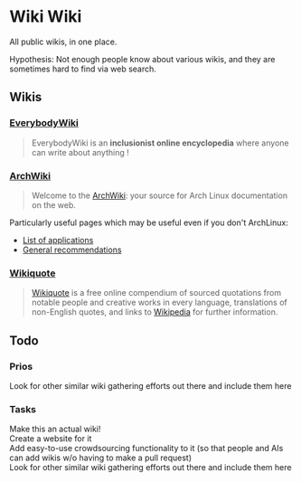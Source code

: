 # Wiki Wiki

All public wikis, in one place.

Hypothesis: Not enough people know about various wikis, and they are sometimes hard to find via web search.


## Wikis

### [EverybodyWiki](https://en.everybodywiki.com)
> EverybodyWiki is an **inclusionist online encyclopedia** where anyone can write about anything !

### [ArchWiki](https://wiki.archlinux.org)  
> Welcome to the [ArchWiki](https://wiki.archlinux.org/title/ArchWiki): your source for Arch Linux documentation on the web.

Particularly useful pages which may be useful even if you don't ArchLinux:
  -  [List of applications](https://wiki.archlinux.org/title/List_of_applications)
  -  [General recommendations](https://wiki.archlinux.org/title/General_recommendations)

### [Wikiquote](https://www.wikiquote.org)  
> [Wikiquote](https://en.wikiquote.org/wiki/Wikiquote:Wikiquote) is a free online compendium of sourced quotations from notable people and creative works in every language, translations of non-English quotes, and links to [Wikipedia](https://en.wikipedia.org/wiki/Main_Page) for further information.


## Todo

### Prios
Look for other similar wiki gathering efforts out there and include them here  

### Tasks
Make this an actual wiki!  
Create a website for it  
Add easy-to-use crowdsourcing functionality to it (so that people and AIs can add wikis w/o having to make a pull request)  
Look for other similar wiki gathering efforts out there and include them here  
